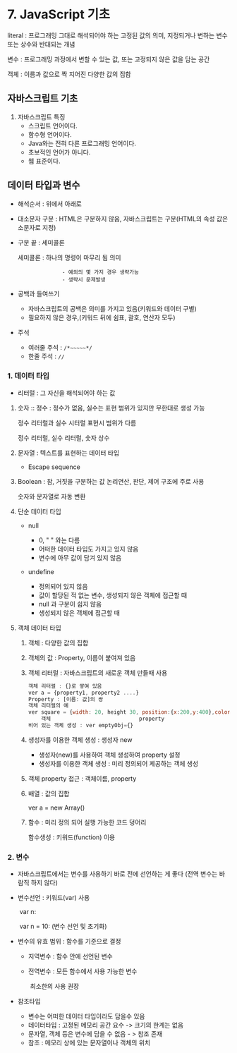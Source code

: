 # 7. JavaScript 기초



literal : 프로그래밍 그대로 해석되어야 하는 고정된 값의 의미, 지정되거나 변하는 변수 또는 상수와 반대되는 개념

변수 : 프로그래밍 과정에서 변할 수 있는 값, 또는 고정되지 않은 값을 담는 공간

객체 : 이름과 값으로 짝 지어진 다양한 값의 집합



## 자바스크립트 기초

1. 자바스크립트 특징
   - 스크립트 언어이다.
   - 함수형 언어이다.
   - Java와는 전혀 다른 프로그래밍 언어이다.
   - 초보적인 언어가 아니다.
   - 웹 표준이다.





## 데이터 타입과 변수

- 해석순서 : 위에서 아래로

- 대소문자 구분 : HTML은 구분하지 않음, 자바스크립트는 구분(HTML의 속성 값은 소문자로 지정)

- 구문 끝 : 세미콜론

  세미콜론 : 하나의 명령이 마무리 됨 의미

  					- 예외의 몇 가지 경우 생략가능
  					- 생략시 문제발생

- 공백과 들여쓰기
  - 자바스크립트의 공백은 의미를 가지고 있음(키워드와 데이터 구별)
  - 필요하지 않은 경우,(키워드 뒤에 쉼표, 괄호, 연산자 모두)
- 주석
  - 여러줄 주석 : `/*~~~~~*/`
  - 한줄 주석 : `//`



### 1. 데이터 타입

- 리터럴 : 그 자신을 해석되어야 하는 값

1. 숫자 :: 정수 : 정수가 없음, 실수는 표현 범위가 있지만 무한대로 생성 가능

   정수 리터럴과 실수 시터럴 표현시 범위가 다름

   정수 리터럴, 실수 리터럴, 숫자 상수

2. 문자열 : 텍스트를 표현하는 데이터 타입

   - Escape sequence

   

3. Boolean : 참, 거짓을 구분하는 값 논리연산, 판단, 제어 구조에 주로 사용

   숫자와 문자열로 자동 변환

4. 단순 데이터 타입

   - null
     - 0, " " 와는 다름
     - 어떠한 데이터 타입도 가지고 있지 않음
     - 변수에 아무 값이 담겨 있지 않음

   - undefine
     - 정의되어 있지 않음
     - 값이 할당된 적 없는 변수, 생성되지 않은 객체에 접근할 때
     - null 과 구분이 쉽지 않음
     - 생성되지 않은 객체에 접근할 때

5. 객체 데이터 타입

   1. 객체 : 다양한 값의 집합

   2. 객체의 값 : Property, 이름이 붙여져 있음

   3. 객체 리터럴 : 자바스크립트의 새로운 객체 만들때 사용

      ```javascript
      객체 리터럴 : {}로 쌓여 있음
      ver a = {property1, property2 ....}
      Property : [이름: 값]의 쌍
      객체 리터럴의 예
      ver square = {width: 20, height 30, position:{x:200,y:400},color:"red"}
          객체							property
      비어 있는 객체 생성 : ver emptyObj={}
      ```

   4. 생성자를 이용한 객체 생성 : 생성자 new
      - 생성자(new)를 사용하여 객체 생성하여 property 설정
      - 생성자를 이용한 객체 생성 : 미리 정의되어 제공하는 객체 생성

   5. 객체 property  접근 : 객체이름, property

   

   6. 배열 : 값의 집합

      ver a = new Array()

   7. 함수 : 미리 정의 되어 실행 가능한 코드 덩어리

      함수생성 : 키워드(function) 이용



### 2. 변수

- 자바스크립트에서는 변수를 사용하기 바로 전에 선언하는 게 좋다 (전역 변수는 바람직 하지 않다)

- 변수선언 : 키워드(var) 사용

  ​					var n:

  ​					var  n = 10: (변수 선언 및 초기화)

- 변수의 유효 범위 : 함수를 기준으로 결정

  - 지역변수 : 함수 안에 선언된 변수

  - 전역변수 : 모든 함수에서 사용 가능한 변수

    ​					최소한의 사용 권장





- 참조타입
  - 변수는 어떠한 데이터 타입이라도 담을수 있음
  - 데이터타입 : 고정된 메모리 공간 요수 -> 크기의 한계는 없음
  - 문자열, 객체 등은 변수에 담을 수 없음 - > 참조 존재
  - 참조 : 메모리 상에 있는 문자열이나 객체의 위치